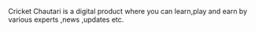 Cricket Chautari is a digital product where you can learn,play and earn by various experts ,news ,updates etc.
